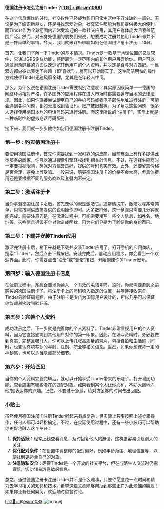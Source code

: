 **德国注册卡怎么注册Tinder？[[TG💪+ @esim1088](https://t.me/s/esim1088)]**

在这个信息爆炸的时代，社交软件已经成为我们日常生活中不可或缺的一部分。无论是为了结识新朋友，还是寻找恋爱对象，社交软件都能为我们提供极大的便利。而Tinder作为全球范围内非常受欢迎的一款社交应用，其用户群体庞大且覆盖范围广泛。然而，对于身处德国的朋友们来说，想要成功注册并使用Tinder却并不是一件简单的事情。今天，我们就来详细聊聊如何在德国用注册卡注册Tinder。

首先，让我们了解一下Tinder的基本情况。Tinder是一款基于地理位置的交友软件，它通过GPS定位功能，将距离你一定范围内的其他用户展示给你。用户可以通过滑动屏幕的方式快速浏览其他用户的个人资料，并决定是否与对方匹配。一旦双方都向彼此表达了兴趣（即“喜欢”），就可以开始聊天了。这种简洁明快的操作方式使得Tinder迅速风靡全球，尤其是在年轻人中间。

那么，为什么说在德国注册Tinder需要特别注意呢？其实原因很简单——德国的网络环境相对严格，许多国外的应用程序在进入市场时都需要遵守当地的法律法规。因此，如果你直接尝试使用自己的手机号码或者电子邮件地址进行注册，可能会遇到各种问题，比如无法收到验证码、账户被限制等。为了解决这些问题，很多人选择使用德国本地的电话号码来进行注册。而这里所说的“注册卡”，实际上就是一种临时性的虚拟电话号码服务。

接下来，我们就一步步教你如何用德国注册卡注册Tinder。

### 第一步：购买德国注册卡

要使用德国注册卡，首先你需要找到一家可靠的供应商。目前市面上有许多提供此类服务的商家，你可以通过搜索引擎轻松找到相关的信息。不过，在选择供应商时一定要擦亮眼睛，确保对方信誉良好，提供的号码真实有效。此外，还要留意价格是否合理，避免上当受骗。一般来说，购买德国注册卡的价格不会太高，但具体费用还是要根据不同的服务商以及套餐内容来定。

### 第二步：激活注册卡

当你拿到德国注册卡之后，首先要做的就是激活它。通常情况下，激活过程非常简单，只需按照供应商提供的说明操作即可。大多数时候，这一步骤只需要几分钟就能完成。需要注意的是，在激活过程中，可能需要填写一些个人信息，如姓名、地址等。这些信息通常不会对你造成困扰，因为它们只是为了验证你的身份而已。

### 第三步：下载并安装Tinder应用

激活完注册卡后，接下来就是下载并安装Tinder应用了。打开手机的应用商店，搜索“Tinder”，然后点击下载按钮。安装完成后，启动应用程序，你会看到一个欢迎界面。此时，你需要点击“注册”或“登录”按钮，开始创建你的Tinder账号。

### 第四步：输入德国注册卡信息

在注册过程中，系统会要求你输入一个有效的电话号码。这时，你就需要用到之前购买的德国注册卡了。将注册卡上的号码填入指定的位置，并等待接收来自Tinder的验证码短信。由于注册卡是专门为国际用户设计的，所以几乎可以保证你能顺利接收到验证码。

### 第五步：完善个人资料

成功注册之后，下一步就是完善你的个人资料了。Tinder非常重视用户的个人资料，因为它直接影响到其他用户对你的第一印象。因此，在填写资料时，务必要做到真实、完整且吸引人。你可以上传几张高质量的照片，包括自拍和生活照；同时，也要认真填写你的年龄、性别、职业等相关信息。当然，如果你想保持一定的神秘感，也可以适当隐藏部分细节。

### 第六步：开始匹配

当你的个人资料完善完毕后，就可以开始享受Tinder带来的乐趣了。打开地图功能，查看周围有哪些潜在的匹配对象。如果看到某个人让你心动，不妨大胆地向他/她表达你的兴趣。记住，不要过于急躁，给对方足够的时间做出回应。

### 小贴士

虽然使用德国注册卡注册Tinder听起来有点复杂，但实际上只要按照上述步骤操作，任何人都可以轻松搞定。不过，在实际使用过程中，还有一些小技巧可以帮助你更好地融入这个平台：

1. **保持活跃**：经常上线查看消息，及时回复他人的邀请，这样更容易引起别人的关注。
2. **优化配对条件**：在设置中调整你的配对偏好，例如年龄范围、地理位置等，以便找到更适合自己的对象。
3. **注意隐私安全**：尽管Tinder是一个开放的社交平台，但在与陌生人交流时仍需谨慎，切勿轻易透露敏感信息。

总之，通过德国注册卡注册Tinder并不是什么难事，只要你愿意花一点时间和精力去学习相关的知识和技术。希望这篇文章能够帮助到那些正在为此烦恼的朋友！如果你还有任何疑问，欢迎随时留言讨论。

[[TG💪+ @esim1088](https://t.me/s/esim1088) ![Image](https://i.postimg.cc/4NQfJmqS/Snipaste-2025-05-13-00-14-12.png)]